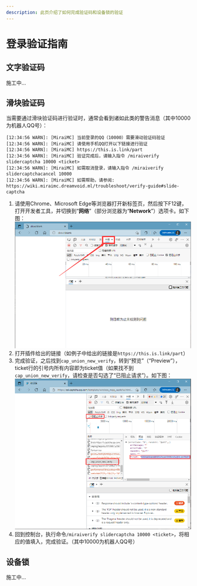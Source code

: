 ```yaml
---
description: 此页介绍了如何完成验证码和设备锁的验证
---
```


# 登录验证指南

## 文字验证码 <a id="word-captcha"></a>

施工中...

## 滑块验证码 <a id="slide-captcha"></a>

当需要通过滑块验证码进行验证时，通常会看到诸如此类的警告消息（其中10000为机器人QQ号）：

```text
[12:34:56 WARN]: [MiraiMC] 当前登录的QQ（10000）需要滑动验证码验证
[12:34:56 WARN]: [MiraiMC] 请使用手机QQ打开以下链接进行验证
[12:34:56 WARN]: [MiraiMC] https://this.is.link/part
[12:34:56 WARN]: [MiraiMC] 验证完成后，请输入指令 /miraiverify slidercaptcha 10000 <ticket>
[12:34:56 WARN]: [MiraiMC] 如需取消登录，请输入指令 /miraiverify slidercaptchacancel 10000
[12:34:56 WARN]: [MiraiMC] 如需帮助，请参阅: https://wiki.miraimc.dreamvoid.ml/troubleshoot/verify-guide#slide-captcha
```

1. 请使用Chrome、Microsoft Edge等浏览器打开新标签页，然后按下F12键，打开开发者工具，并切换到“**网络**”（部分浏览器为“**Network**”）选项卡。如下图：  ![](../.gitbook/assets/network.png) 
2. 打开插件给出的链接（如例子中给出的链接是`https://this.is.link/part`）
3. 完成验证，之后找到`cap_union_new_verify`，转到“预览”（“Preview”），ticket行的引号内所有内容即为ticket值（如果找不到`cap_union_new_verify`，请检查是否勾选了“已阻止请求”）。如下图：  ![](../.gitbook/assets/ticket.png) 
4. 回到控制台，执行命令`/miraiverify slidercaptcha 10000 <ticket>`，将相应的值填入，完成验证。（其中10000为机器人QQ号）

## 设备锁 <a id="device-locker"></a>

施工中...



